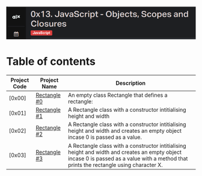 
![Manual](./assets/js2.png)
# Table of contents
Project Code | Project Name | Description
----- | ------ | -----------
[0x00] | [Rectangle #0](./0-rectangle.js) | An empty class Rectangle that defines a rectangle:
[0x01] | [Rectangle #1](./1-rectangle.js) | A Rectangle class with a constructor intitialising height and width
[0x02] | [Rectangle #2](./2-rectangle.js) | A Rectangle class with a constructor intitialising height and width and creates an empty object incase 0 is passed as a value.
[0x03] | [Rectangle #3](./3-rectangle.js) | A Rectangle class with a constructor intitialising height and width and creates an empty object incase 0 is passed as a value with a method that prints the rectangle using character X.